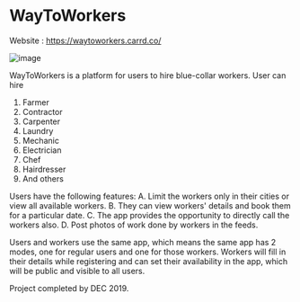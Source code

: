 # WayToWorkers

Website : https://waytoworkers.carrd.co/

![image](https://user-images.githubusercontent.com/38047216/190366179-4d8d17a6-2c4d-4c93-a228-7e733c844178.png)

WayToWorkers is a platform for users to hire blue-collar workers. 
User can hire 
1. Farmer
2. Contractor
3. Carpenter
4. Laundry
5. Mechanic
6. Electrician
7. Chef
8. Hairdresser
9. And others

Users have the following features:
A. Limit the workers only in their cities or view all available workers.
B. They can view workers' details and book them for a particular date. 
C. The app provides the opportunity to directly call the workers also.
D. Post photos of work done by workers in the feeds.

Users and workers use the same app, which means the same app has 2 modes, one for regular users and one for those workers. 
Workers will fill in their details while registering and can set their availability in the app, which will be public and visible to all users. 

Project completed by DEC 2019.
